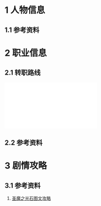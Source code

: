 # 1 人物信息

## 1.1 参考资料

# 2 职业信息
## 2.1 转职路线

![转职路线图](../../Excalidraw/转职路线图.md)




## 2.2 参考资料

# 3 剧情攻略

## 3.1 参考资料
1. [圣魔之光石图文攻略](https://www.wyaq.com/youxi/gonglue/9507_11.html) 

